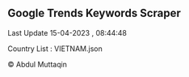 

## Google Trends Keywords Scraper 
 
Last Update 15-04-2023 , 08:44:48

Country List :
VIETNAM.json



© Abdul Muttaqin 
